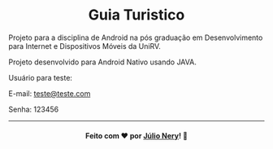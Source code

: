 <h1 align="center">Guia Turistico</h1>

Projeto para a disciplina de Android na pós graduação em Desenvolvimento para Internet e Dispositivos Móveis da UniRV.

Projeto desenvolvido para Android Nativo usando JAVA.

Usuário para teste:

E-mail: teste@teste.com

Senha: 123456

---

<h4 align="center">
    Feito com ❤ por <a href="https://www.linkedin.com/in/julio-nery/" target="_blank">Júlio Nery</a>!
    <g-emoji class="g-emoji" alias="wave" fallback-src="https://github.githubassets.com/images/icons/emoji/unicode/1f44b.png">👋</g-emoji>
</h4>

